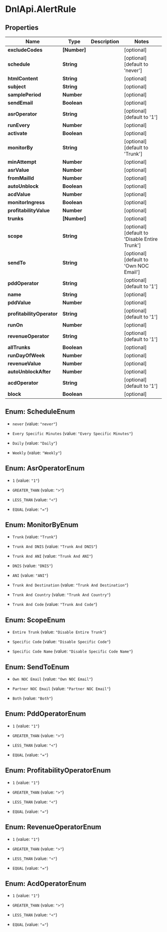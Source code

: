 # DnlApi.AlertRule

## Properties
Name | Type | Description | Notes
------------ | ------------- | ------------- | -------------
**excludeCodes** | **[Number]** |  | [optional] 
**schedule** | **String** |  | [optional] [default to &#39;never&#39;]
**htmlContent** | **String** |  | [optional] 
**subject** | **String** |  | [optional] 
**samplePeriod** | **Number** |  | [optional] 
**sendEmail** | **Boolean** |  | [optional] 
**asrOperator** | **String** |  | [optional] [default to &#39;1&#39;]
**runEvery** | **Number** |  | [optional] 
**activate** | **Boolean** |  | [optional] 
**monitorBy** | **String** |  | [optional] [default to &#39;Trunk&#39;]
**minAttempt** | **Number** |  | [optional] 
**asrValue** | **Number** |  | [optional] 
**fromMailId** | **Number** |  | [optional] 
**autoUnblock** | **Boolean** |  | [optional] 
**acdValue** | **Number** |  | [optional] 
**monitorIngress** | **Boolean** |  | [optional] 
**profitabilityValue** | **Number** |  | [optional] 
**trunks** | **[Number]** |  | [optional] 
**scope** | **String** |  | [optional] [default to &#39;Disable Entire Trunk&#39;]
**sendTo** | **String** |  | [optional] [default to &#39;Own NOC Email&#39;]
**pddOperator** | **String** |  | [optional] [default to &#39;1&#39;]
**name** | **String** |  | [optional] 
**pddValue** | **Number** |  | [optional] 
**profitabilityOperator** | **String** |  | [optional] [default to &#39;1&#39;]
**runOn** | **Number** |  | [optional] 
**revenueOperator** | **String** |  | [optional] [default to &#39;1&#39;]
**allTrunks** | **Boolean** |  | [optional] 
**runDayOfWeek** | **Number** |  | [optional] 
**revenueValue** | **Number** |  | [optional] 
**autoUnblockAfter** | **Number** |  | [optional] 
**acdOperator** | **String** |  | [optional] [default to &#39;1&#39;]
**block** | **Boolean** |  | [optional] 


<a name="ScheduleEnum"></a>
## Enum: ScheduleEnum


* `never` (value: `"never"`)

* `Every Specific Minutes` (value: `"Every Specific Minutes"`)

* `Daily` (value: `"Daily"`)

* `Weekly` (value: `"Weekly"`)




<a name="AsrOperatorEnum"></a>
## Enum: AsrOperatorEnum


* `1` (value: `"1"`)

* `GREATER_THAN` (value: `">"`)

* `LESS_THAN` (value: `"<"`)

* `EQUAL` (value: `"="`)




<a name="MonitorByEnum"></a>
## Enum: MonitorByEnum


* `Trunk` (value: `"Trunk"`)

* `Trunk And DNIS` (value: `"Trunk And DNIS"`)

* `Trunk And ANI` (value: `"Trunk And ANI"`)

* `DNIS` (value: `"DNIS"`)

* `ANI` (value: `"ANI"`)

* `Trunk And Destination` (value: `"Trunk And Destination"`)

* `Trunk And Country` (value: `"Trunk And Country"`)

* `Trunk And Code` (value: `"Trunk And Code"`)




<a name="ScopeEnum"></a>
## Enum: ScopeEnum


* `Entire Trunk` (value: `"Disable Entire Trunk"`)

* `Specific Code` (value: `"Disable Specific Code"`)

* `Specific Code Name` (value: `"Disable Specific Code Name"`)




<a name="SendToEnum"></a>
## Enum: SendToEnum


* `Own NOC Email` (value: `"Own NOC Email"`)

* `Partner NOC Email` (value: `"Partner NOC Email"`)

* `Both` (value: `"Both"`)




<a name="PddOperatorEnum"></a>
## Enum: PddOperatorEnum


* `1` (value: `"1"`)

* `GREATER_THAN` (value: `">"`)

* `LESS_THAN` (value: `"<"`)

* `EQUAL` (value: `"="`)




<a name="ProfitabilityOperatorEnum"></a>
## Enum: ProfitabilityOperatorEnum


* `1` (value: `"1"`)

* `GREATER_THAN` (value: `">"`)

* `LESS_THAN` (value: `"<"`)

* `EQUAL` (value: `"="`)




<a name="RevenueOperatorEnum"></a>
## Enum: RevenueOperatorEnum


* `1` (value: `"1"`)

* `GREATER_THAN` (value: `">"`)

* `LESS_THAN` (value: `"<"`)

* `EQUAL` (value: `"="`)




<a name="AcdOperatorEnum"></a>
## Enum: AcdOperatorEnum


* `1` (value: `"1"`)

* `GREATER_THAN` (value: `">"`)

* `LESS_THAN` (value: `"<"`)

* `EQUAL` (value: `"="`)




